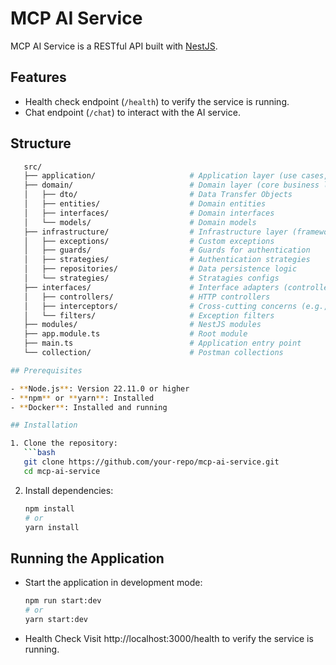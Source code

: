 # MCP AI Service

MCP AI Service is a RESTful API built with [NestJS](https://nestjs.com/).

## Features

- Health check endpoint (`/health`) to verify the service is running.
- Chat endpoint (`/chat`) to interact with the AI service.

## Structure

```bash
   src/
   ├── application/                     # Application layer (use cases, services)
   ├── domain/                          # Domain layer (core business logic)
   │   ├── dto/                         # Data Transfer Objects
   │   ├── entities/                    # Domain entities
   │   ├── interfaces/                  # Domain interfaces
   │   └── models/                      # Domain models
   ├── infrastructure/                  # Infrastructure layer (frameworks, tools)
   │   ├── exceptions/                  # Custom exceptions
   │   ├── guards/                      # Guards for authentication
   │   ├── strategies/                  # Authentication strategies
   │   ├── repositories/                # Data persistence logic
   │   └── strategies/                  # Stratagies configs
   ├── interfaces/                      # Interface adapters (controllers, gateways)
   │   ├── controllers/                 # HTTP controllers
   │   ├── interceptors/                # Cross-cutting concerns (e.g., logging)
   │   └── filters/                     # Exception filters
   ├── modules/                         # NestJS modules
   ├── app.module.ts                    # Root module
   ├── main.ts                          # Application entry point
   └── collection/                      # Postman collections

## Prerequisites

- **Node.js**: Version 22.11.0 or higher
- **npm** or **yarn**: Installed
- **Docker**: Installed and running

## Installation

1. Clone the repository:
   ```bash
   git clone https://github.com/your-repo/mcp-ai-service.git
   cd mcp-ai-service
   ```

2. Install dependencies:
   ```bash
   npm install
   # or
   yarn install
   ```

## Running the Application

- Start the application in development mode:
  ```bash
  npm run start:dev
  # or
  yarn start:dev
  ```

- Health Check
Visit http://localhost:3000/health to verify the service is running. 